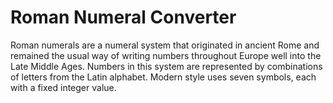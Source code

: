 # Roman Numeral Converter

Roman numerals are a numeral system that originated in ancient Rome and remained the usual way of writing numbers throughout Europe well into the Late Middle Ages. Numbers in this system are represented by combinations of letters from the Latin alphabet. Modern style uses seven symbols, each with a fixed integer value.
